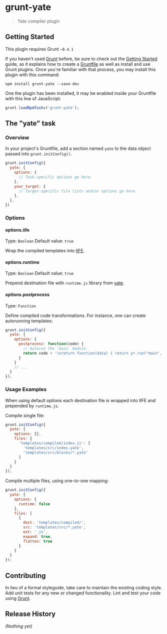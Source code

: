 # grunt-yate

> Yate compiler plugin

## Getting Started
This plugin requires Grunt `~0.4.1`

If you haven't used [Grunt](http://gruntjs.com/) before, be sure to check out the [Getting Started](http://gruntjs.com/getting-started) guide, as it explains how to create a [Gruntfile](http://gruntjs.com/sample-gruntfile) as well as install and use Grunt plugins. Once you're familiar with that process, you may install this plugin with this command:

```shell
npm install grunt-yate --save-dev
```

One the plugin has been installed, it may be enabled inside your Gruntfile with this line of JavaScript:

```javascript
grunt.loadNpmTasks('grunt-yate');
```

## The "yate" task

### Overview
In your project's Gruntfile, add a section named `yate` to the data object passed into `grunt.initConfig()`.

```javascript
grunt.initConfig({
  yate: {
    options: {
      // Task-specific options go here.
    },
    your_target: {
      // Target-specific file lists and/or options go here.
    },
  },
})
```

### Options

#### options.iife
Type: `Boolean`
Default value: `true`

Wrap the compiled templates into [IIFE](http://benalman.com/news/2010/11/immediately-invoked-function-expression/).

#### options.runtime
Type: `Boolean`
Default value: `true`

Prepend destination file with `runtime.js` library from [yate](https://github.com/pasaran/yate).

#### options.postprocess
Type: `Function`

Define compiled code transformations. For instance, one can create autorunning templates:

```javascript
grunt.initConfig({
  yate: {
    options: {
      postprocess: function(code) {
        // Autorun the `main` module.
        return code + '\nreturn function(data) { return yr.run("main", data); };';
      }
    }
    // ...
  }
});
```

### Usage Examples

When using default options each destination file is wrapped into IIFE
and prepended by `runtime.js`.

Compile single file:

```javascript
grunt.initConfig({
  yate: {
    options: {},
    files: {
      'templates/compiled/index.js': [
        'templates/src/index.yate',
        'templates/src/blocks/*.yate'
      ]
    }
  }
});
```

Compile multiple files, using one-to-one mapping:

```javascript
grunt.initConfig({
  yate: {
    options: {
      runtime: false
    },
    files: [
      {
        dest: 'templates/compiled/',
        src: 'templates/src/*.yate',
        ext: '.js',
        expand: true,
        flatten: true
      }
    ]
  }
});
```

## Contributing
In lieu of a formal styleguide, take care to maintain the existing coding style. Add unit tests for any new or changed functionality. Lint and test your code using [Grunt](http://gruntjs.com/).

## Release History
_(Nothing yet)_
